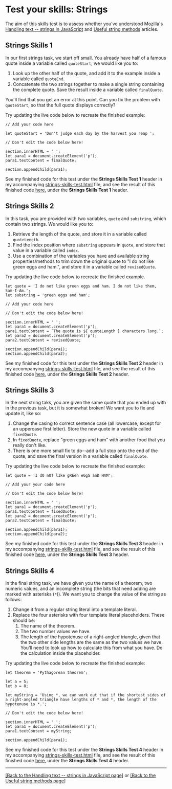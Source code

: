 # Test your skills: Strings

The aim of this skills test is to assess whether you've understood Mozilla's [Handling text -- strings in JavaScript](https://github.com/AndrewSRea/My_Learning_Port/tree/main/JavaScript/JS_First_Steps/Strings_in_JS#handling-text----strings-in-javascript) and [Useful string methods](https://github.com/AndrewSRea/My_Learning_Port/tree/main/JavaScript/JS_First_Steps/Useful_String_Methods#useful-string-methods) articles.

## Strings Skills 1

In our first strings task, we start off small. You already have half of a famous quote inside a variable called `quoteStart`; we would like you to:

1. Look up the other half of the quote, and add it to the example inside a variable called `quoteEnd`.
2. Concatenate the two strings together to make a single string containing the complete quote. Save the result inside a variable called `finalQuote`.

You'll find that you get an error at this point. Can you fix the problem with `quoteStart`, so that the full quote displays correctly?

Try updating the live code below to recreate the finished example:
```
// Add your code here

let quoteStart = 'Don't judge each day by the harvest you reap ';

// Don't edit the code below here!

section.innerHTML = ' ';
let para1 = document.createElement('p');
para1.textContent = finalQuote;

section.appendChild(para1);
```
See my finished code for this test under the **Strings Skills Test 1** header in my accompanying [strings-skills-test.html](https://github.com/AndrewSRea/My_Learning_Port/blob/main/JavaScript/JS_First_Steps/Useful_String_Methods/Skills_Test/strings-skills-test.html) file, and see the result of this finished code [here](), under the **Strings Skills Test 1** header.

## Strings Skills 2

In this task, you are provided with two variables, `quote` and `substring`, which contain two strings. We would like you to:

1. Retrieve the length of the quote, and store it in a variable called `quoteLength`.
2. Find the index position where `substring` appears in `quote`, and store that value in a variable called `index`.
3. Use a combination of the variables you have and available string properties/methods to trim down the original quote to "I do not like green eggs and ham.", and store it in a variable called `revisedQuote`.

Try updating the live code below to recreate the finished example.
```
let quote = 'I do not like green eggs and ham. I do not like them, Sam-I-Am.';
let substring = 'green eggs and ham';

// Add your code here

// Don't edit the code below here!

section.innerHTML = ' ';
let para1 = document.createElement('p');
para1.textContent = `The quote is ${ quoteLength } characters long.`;
let para2 = document.createElement('p');
para2.textContent = revisedQuote;

section.appendChild(para1);
section.appendChild(para2);
```
See my finished code for this test under the **Strings Skills Test 2** header in my accompanying [strings-skills-test.html](https://github.com/AndrewSRea/My_Learning_Port/blob/main/JavaScript/JS_First_Steps/Useful_String_Methods/Skills_Test/strings-skills-test.html) file, and see the result of this finished code [here](), under the **Strings Skills Test 2** header.

## Strings Skills 3

In the next string taks, you are given the same quote that you ended up with in the previous task, but it is somewhat broken! We want you to fix and update it, like so:

1. Change the casing to correct sentence case (all lowercase, except for an uppercase first letter). Store the new quote in a variable called `fixedQuote`.
2. In `fixedQuote`, replace "green eggs and ham" with another food that you really don't like.
3. There is one more small fix to do--add a full stop onto the end of the quote, and save the final version in a variable called `finalQuote`.

Try updating the live code below to recreate the finished example:
```
let quote = 'I dO nOT lIke gREen eGgS anD HAM';

// Add your your code here

// Don't edit the code below here!

section.innerHTML = ' ';
let para1 = document.createElement('p');
para1.textContent = fixedQuote;
let para2 = document.createElement('p');
para2.textContent = finalQuote;

section.appendChild(para1);
section.appendChild(para2);
```
See my finished code for this test under the **Strings Skills Test 3** header in my accompanying [strings-skills-test.html](https://github.com/AndrewSRea/My_Learning_Port/blob/main/JavaScript/JS_First_Steps/Useful_String_Methods/Skills_Test/strings-skills-test.html) file, and see the result of this finished code [here](), under the **Strings Skills Test 3** header.

## Strings Skills 4

In the final string task, we have given you the name of a theorem, two numeric values, and an incomplete string (the bits that need adding are marked with asterisks (`*`)). We want you to change the value of the string as follows:

1. Change it from a regular string literal into a template literal.
2. Replace the four asterisks with four template literal placeholders. These should be:
    1. The name of the theorem.
    2. The two number values we have.
    3. The length of the hypotenuse of a right-angled triangle, given that the two other side lengths are the same as the two values we have. You'll need to look up how to calculate this from what you have. Do the calculation inside the placeholder.

Try updating the live code below to recreate the finished example:
```
let theorem = 'Pythagorean theorem';

let a = 5;
let b = 8;

let myString = 'Using *, we can work out that if the shortest sides of a right-angled triangle have lengths of * and *, the length of the hypotenuse is *.';

// Don't edit the code below here!

section.innerHTML = ' ';
let para1 = document.createElement('p');
para1.textContent = myString;

section.appendChild(para1);
```
See my finished code for this test under the **Strings Skills Test 4** header in my accompanying [strings-skills-test.html](https://github.com/AndrewSRea/My_Learning_Port/blob/main/JavaScript/JS_First_Steps/Useful_String_Methods/Skills_Test/strings-skills-test.html) file, and see the result of this finished code [here](), under the **Strings Skills Test 4** header.

<hr>

[[Back to the Handling text -- strings in JavaScript page]](https://github.com/AndrewSRea/My_Learning_Port/tree/main/JavaScript/JS_First_Steps/Strings_in_JS#handling-text----strings-in-javascript) or [[Back to the Useful string methods page]](https://github.com/AndrewSRea/My_Learning_Port/tree/main/JavaScript/JS_First_Steps/Useful_String_Methods#useful-string-methods)